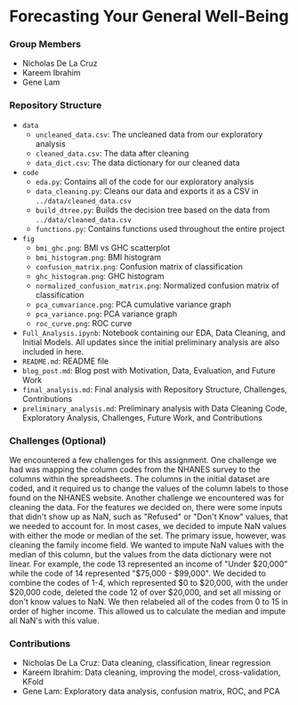 # Forecasting Your General Well-Being

### Group Members
- Nicholas De La Cruz
- Kareem Ibrahim
- Gene Lam

### Repository Structure
- `data`
  - `uncleaned_data.csv`: The uncleaned data from our exploratory analysis
  - `cleaned_data.csv`: The data after cleaning
  - `data_dict.csv`: The data dictionary for our cleaned data
- `code`
  - `eda.py`: Contains all of the code for our exploratory analysis
  - `data_cleaning.py`: Cleans our data and exports it as a CSV in `../data/cleaned_data.csv`
  - `build_dtree.py`: Builds the decision tree based on the data from `../data/cleaned_data.csv`
  - `functions.py`: Contains functions used throughout the entire project
- `fig`
  - `bmi_ghc.png`: BMI vs GHC scatterplot
  - `bmi_histogram.png`: BMI histogram
  - `confusion_matrix.png`: Confusion matrix of classification
  - `ghc_histogram.png`: GHC histogram
  - `normalized_confusion_matrix.png`: Normalized confusion matrix of classification
  - `pca_cumvariance.png`: PCA cumulative variance graph
  - `pca_variance.png`: PCA variance graph
  - `roc_curve.png`: ROC curve 
- `Full_Analysis.ipynb`: Notebook containing our EDA, Data Cleaning, and Initial Models. All updates since the initial preliminary analysis are also included in here.
- `README.md`: README file
- `blog_post.md`: Blog post with Motivation, Data, Evaluation, and Future Work
- `final_analysis.md`: Final analysis with Repository Structure, Challenges, Contributions
- `preliminary_analysis.md`: Preliminary analysis with Data Cleaning Code, Exploratory Analysis, Challenges, Future Work, and Contributions

### Challenges (Optional)
We encountered a few challenges for this assignment. One challenge we had was mapping the column codes from the NHANES survey to the columns within the spreadsheets. The columns in the initial dataset are coded, and it required us to change the values of the column labels to those found on the NHANES website.
Another challenge we encountered was for cleaning the data. For the features we decided on, there were some inputs that didn't show up as NaN, such as "Refused" or "Don't Know" values, that we needed to account for. In most cases, we decided to impute NaN values with either the mode or median of the set. The primary issue, however, was cleaning the family income field. We wanted to impute NaN values with the median of this column, but the values from the data dictionary were not linear. For example, the code 13 represented an income of "Under $20,000" while the code of 14 represented "$75,000 - $99,000". We decided to combine the codes of 1-4, which represented $0 to $20,000, with the under $20,000 code, deleted the code 12 of over $20,000, and set all missing or don't know values to NaN. We then relabeled all of the codes from 0 to 15 in order of higher income. This allowed us to calculate the median and impute all NaN's with this value.

### Contributions
- Nicholas De La Cruz: Data cleaning, classification, linear regression
- Kareem Ibrahim: Data cleaning, improving the model, cross-validation, KFold
- Gene Lam: Exploratory data analysis, confusion matrix, ROC, and PCA

